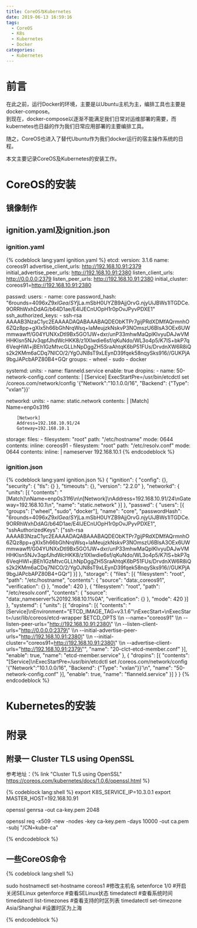 ```yaml
---
title: CoreOS与Kubernetes
date: 2019-06-13 16:59:16
tags: 
  - CoreOS
  - K8s
  - Kubernetes
  - Docker
categories:
  - Kubernetes
---
```


# 前言

在此之前，运行Docker的环境，主要是以Ubuntu主机为主，编排工具也主要是docker-compose。  
到现在，docker-compose以逐渐不能满足我们日常对运维部署的需要，而kubernetes也日益的作为我们日常应用部署的主要编排工具。  

随之，CoreOS也进入了替代Ubuntu作为我们docker运行的宿主操作系统的日程。  

本文主要记录CoreOS及Kubernetes的安装工作。  

# CoreOS的安装

## 镜像制作


## ignition.yaml及ignition.json

### ignition.yaml

{% codeblock lang:yaml ignition.yaml %}
etcd:
  version: 3.1.6
  name: coreos91
  advertise_client_urls: http://192.168.10.91:2379
  initial_advertise_peer_urls: http://192.168.10.91:2380
  listen_client_urls: http://0.0.0.0:2379
  listen_peer_urls: http://192.168.10.91:2380
  initial_cluster: coreos91=http://192.168.10.91:2380

passwd:
  users:
    - name: core
      password_hash: "$6$rounds=4096$xZ9xIGea/SY$jLa.mSbH0UYZB9AjjOrvG.njyUiJBWs1lTGDCe.9ORRhWxhDdAG/b64D1ae/E4IJECnUOpH1r0pOvJPyvPDXE1"
      ssh_authorized_keys: 
        - ssh-rsa  AAAAB3NzaC1yc2EAAAADAQABAAABAQDEObKTPr7gijPRdXDMfAQrmnhO6ZQz8pp+gXIx5h66bGhNrqWsq+IaMeujzkNskvP3NOmszU6BlsA3OEx6UWmmwawff/G04YUNXxDtI9Bx5GO1JW+dxr/unP33mhwMaQplKlvyuDAJwVMHHKIsn5NJv3qpfJhdWcHKK8/z1lXlwdie6sf/qKuNdo/WL3o4p5/K7IS+bkP7q6VeqHWl+jBEh1GzMtvcGLLhNpDggZH5SraAhtqK6bP51FUs/DrvdnXW6R8iQs2k2KMm6aCDq7NICO/2/YgOJN8sT9xLEynD39fqek58nqySks916//GUKPjA9bgJAPcbAPZ80B4+GQr
      groups: 
        - wheel 
        - sudo 
        - docker

systemd:
  units:
    - name: flanneld.service
      enable: true
      dropins:
      - name: 50-network-config.conf
        contents: |
          [Service]
          ExecStartPre=/usr/bin/etcdctl set /coreos.com/network/config '{"Network":"10.1.0.0/16", "Backend": {"Type": "vxlan"}}'


networkd:
  units:
    - name: static.network
      contents: |
        [Match]
        Name=enp0s31f6

        [Network]
        Address=192.168.10.91/24
        Gateway=192.168.10.1

storage:
  files:
    - filesystem: "root"
      path:       "/etc/hostname"
      mode:       0644
      contents:
        inline: coreos91
    - filesystem: "root"
      path:       "/etc/resolv.conf"
      mode:       0644
      contents:
        inline: |
          nameserver 192.168.10.1
{% endcodeblock %}

### ignition.json

{% codeblock lang:yaml ignition.json %}
{
	"ignition": {
		"config": {},
		"security": {
			"tls": {}
		},
		"timeouts": {},
		"version": "2.2.0"
	},
	"networkd": {
		"units": [{
			"contents": "[Match]\nName=enp0s31f6\n\n[Network]\nAddress=192.168.10.91/24\nGateway=192.168.10.1\n",
			"name": "static.network"
		}]
	},
	"passwd": {
		"users": [{
			"groups": ["wheel", "sudo", "docker"],
			"name": "core",
			"passwordHash": "$6$rounds=4096$xZ9xIGea/SY$jLa.mSbH0UYZB9AjjOrvG.njyUiJBWs1lTGDCe.9ORRhWxhDdAG/b64D1ae/E4IJECnUOpH1r0pOvJPyvPDXE1",
			"sshAuthorizedKeys": ["ssh-rsa  AAAAB3NzaC1yc2EAAAADAQABAAABAQDEObKTPr7gijPRdXDMfAQrmnhO6ZQz8pp+gXIx5h66bGhNrqWsq+IaMeujzkNskvP3NOmszU6BlsA3OEx6UWmmwawff/G04YUNXxDtI9Bx5GO1JW+dxr/unP33mhwMaQplKlvyuDAJwVMHHKIsn5NJv3qpfJhdWcHKK8/z1lXlwdie6sf/qKuNdo/WL3o4p5/K7IS+bkP7q6VeqHWl+jBEh1GzMtvcGLLhNpDggZH5SraAhtqK6bP51FUs/DrvdnXW6R8iQs2k2KMm6aCDq7NICO/2/YgOJN8sT9xLEynD39fqek58nqySks916//GUKPjA9bgJAPcbAPZ80B4+GQr"]
		}]
	},
	"storage": {
		"files": [{
			"filesystem": "root",
			"path": "/etc/hostname",
			"contents": {
				"source": "data:,coreos91",
				"verification": {}
			},
			"mode": 420
		}, {
			"filesystem": "root",
			"path": "/etc/resolv.conf",
			"contents": {
				"source": "data:,nameserver%20192.168.10.1%0A",
				"verification": {}
			},
			"mode": 420
		}]
	},
	"systemd": {
		"units": [{
			"dropins": [{
				"contents": "[Service]\nEnvironment=\"ETCD_IMAGE_TAG=v3.1.6\"\nExecStart=\nExecStart=/usr/lib/coreos/etcd-wrapper $ETCD_OPTS \\\n  --name=\"coreos91\" \\\n  --listen-peer-urls=\"http://192.168.10.91:2380\" \\\n  --listen-client-urls=\"http://0.0.0.0:2379\" \\\n  --initial-advertise-peer-urls=\"http://192.168.10.91:2380\" \\\n  --initial-cluster=\"coreos91=http://192.168.10.91:2380\" \\\n  --advertise-client-urls=\"http://192.168.10.91:2379\"",
				"name": "20-clct-etcd-member.conf"
			}],
			"enable": true,
			"name": "etcd-member.service"
		}, {
			"dropins": [{
				"contents": "[Service]\nExecStartPre=/usr/bin/etcdctl set /coreos.com/network/config '{\"Network\":\"10.1.0.0/16\", \"Backend\": {\"Type\": \"vxlan\"}}'\n",
				"name": "50-network-config.conf"
			}],
			"enable": true,
			"name": "flanneld.service"
		}]
	}
}
{% endcodeblock %}

# Kubernetes的安装



# 附录

## 附录一 Cluster TLS using OpenSSL

参考地址：{% link "Cluster TLS using OpenSSL" https://coreos.com/kubernetes/docs/1.0.6/openssl.html  %}


{% codeblock lang:shell %}
export K8S_SERVICE_IP=10.3.0.1
export MASTER_HOST=192.168.10.91

openssl genrsa -out ca-key.pem 2048

openssl req -x509 -new -nodes -key ca-key.pem -days 10000 -out ca.pem -subj "/CN=kube-ca"

{% endcodeblock %}



## 一些CoreOS命令

{% codeblock lang:shell %}

sudo hostnamectl set-hostname coreos1 #修改主机名
setenforce 1/0 #开启关闭SELinux
getenforce #查看SELinux状态
timedatectl #查看系统时间
timedatectl list-timezones #查看支持的时区列表
timedatectl set-timezone Asia/Shanghai #设置时区为上海

{% endcodeblock %}